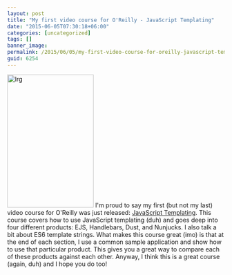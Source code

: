 ```yaml
---
layout: post
title: "My first video course for O'Reilly - JavaScript Templating"
date: "2015-06-05T07:30:18+06:00"
categories: [uncategorized]
tags: []
banner_image: 
permalink: /2015/06/05/my-first-video-course-for-oreilly-javascript-templating
guid: 6254
---
```


<a href="http://shop.oreilly.com/product/0636920034971.do"><img src="https://static.raymondcamden.com/images/wp-content/uploads/2015/06/lrg.jpg" alt="lrg" width="200" height="308" class="alignleft size-full wp-image-6255" /></a> I'm proud to say my first (but not my last) video course for O'Reilly was just released: <a href="http://shop.oreilly.com/product/0636920034971.do">JavaScript Templating</a>. This course covers how to use JavaScript templating (duh) and goes deep into four different products: EJS, Handlebars, Dust, and Nunjucks. I also talk a bit about ES6 template strings. What makes this course great (imo) is that at the end of each section, I use a common sample application and show how to use that particular product. This gives you a great way to compare each of these products against each other. Anyway, I think this is a great course (again, duh) and I hope you do too!